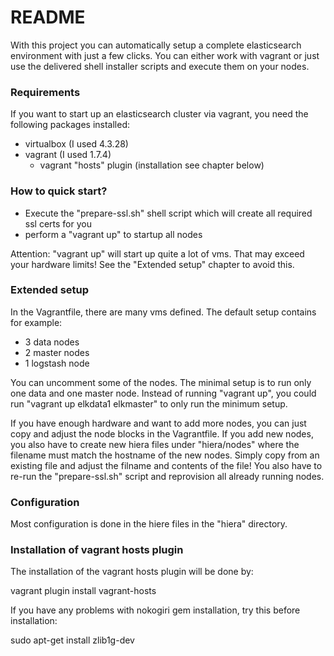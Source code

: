 # README #

With this project you can automatically setup a complete elasticsearch environment with just a few clicks.
You can either work with vagrant or just use the delivered shell installer scripts and execute them on your nodes.

### Requirements ###

If you want to start up an elasticsearch cluster via vagrant, you need the following packages installed:

* virtualbox (I used 4.3.28)
* vagrant (I used 1.7.4)
    * vagrant "hosts" plugin (installation see chapter below)

### How to quick start? ###

* Execute the "prepare-ssl.sh" shell script which will create all required ssl certs for you
* perform a "vagrant up" to startup all nodes

Attention: "vagrant up" will start up quite a lot of vms. That may exceed your hardware limits! See the "Extended setup" chapter to avoid this.

### Extended setup ###

In the Vagrantfile, there are many vms defined. The default setup contains for example:
- 3 data nodes
- 2 master nodes
- 1 logstash node

You can uncomment some of the nodes. The minimal setup is to run only one data and one master node. Instead of running "vagrant up", you could run "vagrant up elkdata1 elkmaster" to only run the minimum setup.

If you have enough hardware and want to add more nodes, you can just copy and adjust the node blocks in the Vagrantfile. If you add new nodes, you also have to create new hiera files under "hiera/nodes" where the filename must match the hostname of the new nodes. Simply copy from an existing file and adjust the filname and contents of the file! 
You also have to re-run the "prepare-ssl.sh" script and reprovision all already running nodes.

### Configuration ###

Most configuration is done in the hiere files in the "hiera" directory.


### Installation of vagrant hosts plugin ###

The installation of the vagrant hosts plugin will be done by:

vagrant plugin install vagrant-hosts

If you have any problems with nokogiri gem installation, try this before installation:

sudo apt-get install zlib1g-dev


